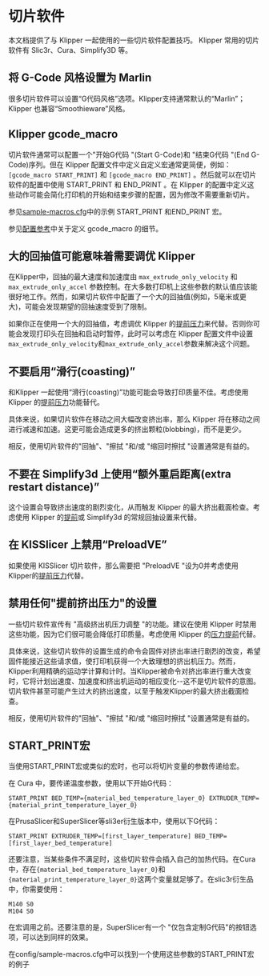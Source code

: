 # 切片软件

本文档提供了与 Klipper 一起使用的一些切片软件配置技巧。 Klipper 常用的切片软件有 Slic3r、Cura、Simplify3D 等。

## 将 G-Code 风格设置为 Marlin

很多切片软件可以设置“G代码风格”选项。Klipper支持通常默认的“Marlin”；Klipper 也兼容“Smoothieware”风格。

## Klipper gcode_macro

切片软件通常可以配置一个"开始G代码 "(Start G-Code)和 "结束G代码 "(End G-Code)序列。但在 Klipper 配置文件中定义自定义宏通常更简便，例如：`[gcode_macro START_PRINT]` 和 `[gcode_macro END_PRINT]` 。然后就可以在切片软件的配置中使用 START_PRINT 和 END_PRINT 。在 Klipper 的配置中定义这些动作可能会简化打印机的开始和结束步骤的配置，因为修改不需要重新切片。

参见[sample-macros.cfg](../config/sample-macros.cfg)中的示例 START_PRINT 和END_PRINT 宏。

参见[配置参考](Config_Reference.md#gcode_macro)中关于定义 gcode_macro 的细节。

## 大的回抽值可能意味着需要调优 Klipper

在Klipper中，回抽的最大速度和加速度由 `max_extrude_only_velocity` 和 `max_extrude_only_accel` 参数控制。在大多数打印机上这些参数的默认值应该能很好地工作。然而，如果切片软件中配置了一个大的回抽值(例如，5毫米或更大)，可能会发现期望的回抽速度受到了限制。

如果你正在使用一个大的回抽值，考虑调优 Klipper 的[提前压力](Pressure_Advance.md)来代替。否则你可能会发现打印头在回抽和启动时暂停，此时可以考虑在 Klipper 配置文件中设置`max_extrude_only_velocity`和`max_extrude_only_accel`参数来解决这个问题。

## 不要启用“滑行(coasting)”

和Klipper 一起使用“滑行(coasting)”功能可能会导致打印质量不佳。考虑使用 Klipper 的[提前压力](Pressure_Advance.md)功能替代。

具体来说，如果切片软件在移动之间大幅改变挤出率，那么 Klipper 将在移动之间进行减速和加速。这更可能会造成更多的挤出颗粒(blobbing)，而不是更少。

相反，使用切片软件的"回抽"、"擦拭 "和/或 "缩回时擦拭 "设置通常是有益的。

## 不要在 Simplify3d 上使用“额外重启距离(extra restart distance)”

这个设置会导致挤出速度的剧烈变化，从而触发 Klipper 的最大挤出截面检查。考虑使用 Klipper 的[提前](Pressure_Advance.md)或 Simplify3d 的常规回抽设置来代替。

## 在 KISSlicer 上禁用“PreloadVE”

如果使用 KISSlicer 切片软件，那么需要把 "PreloadVE "设为0并考虑使用Klipper的[提前压力](Pressure_Advance.md)代替。

## 禁用任何"提前挤出压力"的设置

一些切片软件宣传有 "高级挤出机压力调整 "的功能。建议在使用 Klipper 时禁用这些功能，因为它们很可能会降低打印质量。考虑使用 Klipper 的[压力提前](Pressure_Advance.md)代替。

具体来说，这些切片软件的设置生成的命令会固件对挤出率进行剧烈的改变，希望固件能接近这些请求值，使打印机获得一个大致理想的挤出机压力。然而，Klipper利用精确的运动学计算和计时。当Klipper被命令对挤出率进行重大改变时，它将计划出速度、加速度和挤出机运动的相应变化--这不是切片软件的意图。切片软件甚至可能产生过大的挤出速度，以至于触发Klipper的最大挤出截面检查。

相反，使用切片软件的"回抽"、"擦拭 "和/或 "缩回时擦拭 "设置通常是有益的。

## START_PRINT宏

当使用START_PRINT宏或类似的宏时，也可以将切片变量的参数传递给宏。

在 Cura 中，要传递温度参数，使用以下开始G代码：

```
START_PRINT BED_TEMP={material_bed_temperature_layer_0} EXTRUDER_TEMP={material_print_temperature_layer_0}
```

在PrusaSlicer和SuperSlicer等sli3er衍生版本中，使用以下G代码：

```
START_PRINT EXTRUDER_TEMP=[first_layer_temperature] BED_TEMP=[first_layer_bed_temperature]
```

还要注意，当某些条件不满足时，这些切片软件会插入自己的加热代码。在Cura中，存在`{material_bed_temperature_layer_0}`和`{material_print_temperature_layer_0}`这两个变量就足够了。在slic3r衍生品中，你需要使用：

```
M140 S0
M104 S0
```

在宏调用之前。还要注意的是，SuperSlicer有一个 "仅包含定制G代码"的按钮选项，可以达到同样的效果。

在config/sample-macros.cfg中可以找到一个使用这些参数的START_PRINT宏的例子
